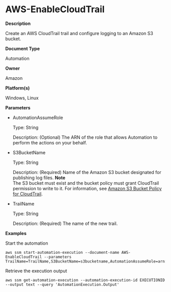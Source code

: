 # AWS\-EnableCloudTrail<a name="automation-aws-enablecloudtrail"></a>

**Description**

Create an AWS CloudTrail trail and configure logging to an Amazon S3 bucket\.

**Document Type**

Automation

**Owner**

Amazon

**Platform\(s\)**

Windows, Linux

**Parameters**
+ AutomationAssumeRole

  Type: String

  Description: \(Optional\) The ARN of the role that allows Automation to perform the actions on your behalf\.
+ S3BucketName

  Type: String

  Description: \(Required\) Name of the Amazon S3 bucket designated for publishing log files\.
**Note**  
The S3 bucket must exist and the bucket policy must grant CloudTrail permission to write to it\. For information, see [Amazon S3 Bucket Policy for CloudTrail](https://docs.aws.amazon.com/awscloudtrail/latest/userguide/create-s3-bucket-policy-for-cloudtrail.html)\.
+ TrailName

  Type: String

  Description: \(Required\) The name of the new trail\.

**Examples**

Start the automation

```
aws ssm start-automation-execution --document-name AWS-EnableCloudTrail --parameters TrailName=TrailName,S3BucketName=s3bucketname,AutomationAssumeRole=arn:aws:iam::123456789012:role/AutomationRole
```

Retrieve the execution output

```
aws ssm get-automation-execution --automation-execution-id EXECUTIONID --output text --query 'AutomationExecution.Output'
```